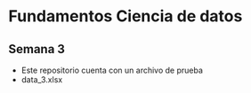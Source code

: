 # Fundamentos Ciencia de datos

## Semana 3

- Este repositorio cuenta con un archivo de prueba
- data_3.xlsx